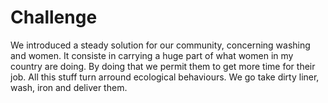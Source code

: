# Challenge
We introduced a steady solution for our community, concerning washing and women.
It consiste in carrying a huge part of what women in my country are doing. By doing that we permit them to get more time for their job.
All this stuff turn arround ecological behaviours.
We go take dirty liner, wash, iron and deliver them.

